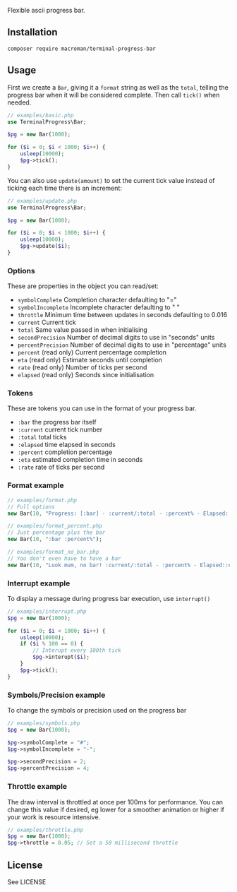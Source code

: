 Flexible ascii progress bar.

## Installation

```
composer require macroman/terminal-progress-bar
```

## Usage

First we create a `Bar`, giving it a `format` string
as well as the `total`, telling the progress bar when it will
be considered complete. Then call `tick()` when needed.

```php
// examples/basic.php
use TerminalProgress\Bar;

$pg = new Bar(1000);

for ($i = 0; $i < 1000; $i++) {
	usleep(10000);
	$pg->tick();
}
```

You can also use `update(amount)` to set the current tick value instead of ticking each time there is an increment:

```php
// examples/update.php
use TerminalProgress\Bar;

$pg = new Bar(1000);

for ($i = 0; $i < 1000; $i++) {
	usleep(10000);
	$pg->update($i);
}
```

### Options

These are properties in the object you can read/set:

- `symbolComplete` Completion character defaulting to "="
- `symbolIncomplete` Incomplete character defaulting to " "
- `throttle` Minimum time between updates in seconds defaulting to 0.016
- `current` Current tick
- `total` Same value passed in when initialising
- `secondPrecision` Number of decimal digits to use in "seconds" units
- `percentPrecision` Number of decimal digits to use in "percentage" units
- `percent` (read only) Current percentage completion
- `eta` (read only) Estimate seconds until completion
- `rate` (read only) Number of ticks per second
- `elapsed` (read only) Seconds since initialisation

### Tokens

These are tokens you can use in the format of your progress bar.

- `:bar` the progress bar itself
- `:current` current tick number
- `:total` total ticks
- `:elapsed` time elapsed in seconds
- `:percent` completion percentage
- `:eta` estimated completion time in seconds
- `:rate` rate of ticks per second

### Format example
```php
// examples/format.php
// Full options
new Bar(10, "Progress: [:bar] - :current/:total - :percent% - Elapsed::elapseds - ETA::etas - Rate::rate/s");
```

```php
// examples/format_percent.php
// Just percentage plus the bar
new Bar(10, ":bar :percent%");
```

```php
// examples/format_no_bar.php
// You don't even have to have a bar
new Bar(10, "Look mum, no bar! :current/:total - :percent% - Elapsed::elapseds - ETA::etas - Rate::rate/s");
```

### Interrupt example

To display a message during progress bar execution, use `interrupt()`
```php
// examples/interrupt.php
$pg = new Bar(1000);

for ($i = 0; $i < 1000; $i++) {
	usleep(10000);
	if ($i % 100 == 0) {
		// Interupt every 100th tick
		$pg->interupt($i);
	}
	$pg->tick();
}
```

### Symbols/Precision example

To change the symbols or precision used on the progress bar
```php
// examples/symbols.php
$pg = new Bar(1000);

$pg->symbolComplete = "#";
$pg->symbolIncomplete = "-";

$pg->secondPrecision = 2;
$pg->percentPrecision = 4;
```

### Throttle example

The draw interval is throttled at once per 100ms for performance. You can change this value if desired, eg lower for a smoother animation or higher if your work is resource intensive.

```php
// examples/throttle.php
$pg = new Bar(1000);
$pg->throttle = 0.05; // Set a 50 millisecond throttle
```

## License

See LICENSE
